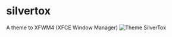 # silvertox
A theme to XFWM4 (XFCE Window Manager)
![Theme SilverTox](https://user-images.githubusercontent.com/9018264/26944697-d33fc588-4c5f-11e7-95cc-717335514f05.jpg)
